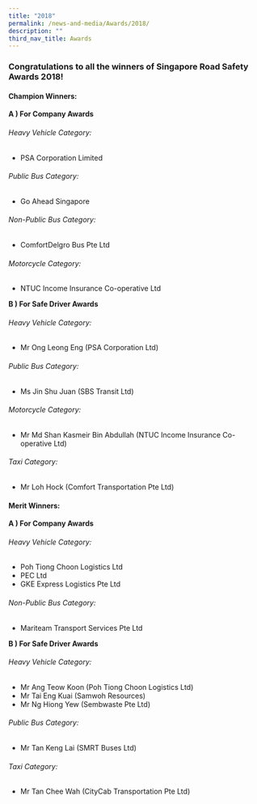 ```yaml
---
title: "2018"
permalink: /news-and-media/Awards/2018/
description: ""
third_nav_title: Awards
---
```

### Congratulations to all the winners of Singapore Road Safety Awards 2018!

#### **Champion Winners:**

**A ) For Company Awards**

###### Heavy Vehicle Category:

*   PSA Corporation Limited

###### Public Bus Category:

*   Go Ahead Singapore

###### Non-Public Bus Category:

*   ComfortDelgro Bus Pte Ltd

###### Motorcycle Category:

*   NTUC Income Insurance Co-operative Ltd

**B ) For Safe Driver Awards**

###### Heavy Vehicle Category:

*   Mr Ong Leong Eng (PSA Corporation Ltd)

###### Public Bus Category:

*   Ms Jin Shu Juan (SBS Transit Ltd)

###### Motorcycle Category:

*   Mr Md Shan Kasmeir Bin Abdullah (NTUC Income Insurance Co-operative Ltd)

###### Taxi Category:

*   Mr Loh Hock (Comfort Transportation Pte Ltd)

#### **Merit Winners:**

**A ) For Company Awards**

###### Heavy Vehicle Category:

*   Poh Tiong Choon Logistics Ltd
*   PEC Ltd
*   GKE Express Logistics Pte Ltd

###### Non-Public Bus Category:

*   Mariteam Transport Services Pte Ltd

**B ) For Safe Driver Awards**

###### Heavy Vehicle Category:

*   Mr Ang Teow Koon (Poh Tiong Choon Logistics Ltd)
*   Mr Tai Eng Kuai (Samwoh Resources)
*   Mr Ng Hiong Yew (Sembwaste Pte Ltd)

###### Public Bus Category:

*   Mr Tan Keng Lai (SMRT Buses Ltd)

###### Taxi Category:

*   Mr Tan Chee Wah (CityCab Transportation Pte Ltd)